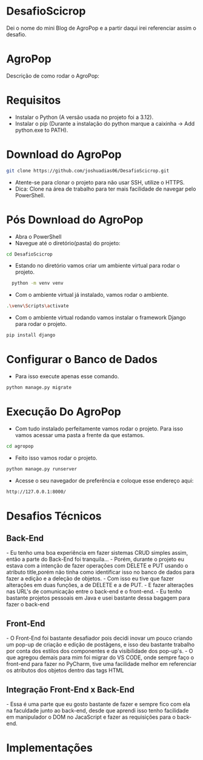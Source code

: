 # DesafioScicrop

Dei o nome do mini Blog de AgroPop e a partir daqui irei referenciar assim o desafio.

# AgroPop
Descrição de como rodar o AgroPop:

# Requisitos
- Instalar o Python (A versão usada no projeto foi a 3.12).
- Instalar o pip (Durante a instalação do python marque a caixinha -> Add python.exe to PATH).

# Download do AgroPop
```bash
git clone https://github.com/joshuadias06/DesafioScicrop.git
```
- Atente-se para clonar o projeto para não usar SSH, utilize o HTTPS.
- Dica: Clone na área de trabalho para ter mais facilidade de navegar pelo PowerShell.

# Pós Download do AgroPop
- Abra o PowerShell
- Navegue até o diretório(pasta) do projeto:
```bash
cd DesafioScicrop
```
- Estando no diretório vamos criar um ambiente virtual para rodar o projeto.
```bash
  python -m venv venv
```
- Com o ambiente virtual já instalado, vamos rodar o ambiente.
```bash
.\venv\Scripts\activate
```
- Com o ambiente virtual rodando vamos instalar o framework Django para rodar o projeto.
```bash
pip install django
```
# Configurar o Banco de Dados
- Para isso execute apenas esse comando.
```bash
python manage.py migrate
```

# Execução Do AgroPop
- Com tudo instalado perfeitamente vamos rodar o projeto. Para isso vamos acessar uma pasta a frente da que estamos.
```bash
cd agropop
```
- Feito isso vamos rodar o projeto.
```bash
python manage.py runserver
```
- Acesse o seu navegador de preferência e coloque esse endereço aqui:
```bash
http://127.0.0.1:8000/
```
# Desafios Técnicos 
<h2>Back-End</h2>
- Eu tenho uma boa experiência em fazer sistemas CRUD simples assim, então a parte do Back-End foi tranquila...
- Porém, durante o projeto eu estava com a intenção de fazer operações com DELETE e PUT usando o atributo title,porém não tinha como identificar isso no banco de dados para fazer a edição e a deleção de objetos.
- Com isso eu tive que fazer alterações em duas funções, a de DELETE e a de PUT.
- E fazer alterações nas URL's de comunicação entre o back-end e o front-end.
- Eu tenho bastante projetos pessoais em Java e usei bastante dessa bagagem para fazer o back-end

<h2>Front-End</h2>
- O Front-End foi bastante desafiador pois decidi inovar um pouco criando um pop-up de criação e edição de postãgens, e isso deu bastante trabalho por conta dos estilos dos componentes e da visibilidade dos pop-up's.
- O que agregou demais para mim foi migrar do VS CODE, onde sempre faço o front-end para fazer no PyCharm, tive uma facilidade melhor em referenciar os atributos dos objetos dentro das tags HTML

<h2>Integração Front-End x Back-End</h2>
- Essa é uma parte que eu gosto bastante de fazer e sempre fico com ela na faculdade junto ao back-end, desde que aprendi isso tenho facilidade em manipulador o DOM no JacaScript e fazer as requisições para o back-end.

# Implementações



